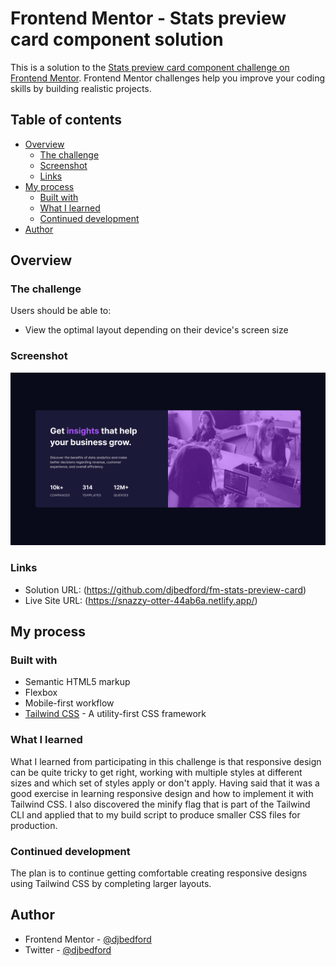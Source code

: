 # Frontend Mentor - Stats preview card component solution

This is a solution to the [Stats preview card component challenge on Frontend Mentor](https://www.frontendmentor.io/challenges/stats-preview-card-component-8JqbgoU62). Frontend Mentor challenges help you improve your coding skills by building realistic projects. 

## Table of contents

- [Overview](#overview)
  - [The challenge](#the-challenge)
  - [Screenshot](#screenshot)
  - [Links](#links)
- [My process](#my-process)
  - [Built with](#built-with)
  - [What I learned](#what-i-learned)
  - [Continued development](#continued-development)
- [Author](#author)

## Overview

### The challenge

Users should be able to:

- View the optimal layout depending on their device's screen size

### Screenshot

![](./fm-stats-preview-card-screenshot.png)

### Links

- Solution URL: (https://github.com/djbedford/fm-stats-preview-card)
- Live Site URL: (https://snazzy-otter-44ab6a.netlify.app/)

## My process

### Built with

- Semantic HTML5 markup
- Flexbox
- Mobile-first workflow
- [Tailwind CSS](https://tailwindcss.com) - A utility-first CSS framework

### What I learned

What I learned from participating in this challenge is that responsive design can be quite tricky to get right, working with multiple styles at different sizes and which set of styles apply or don't apply. Having said that it was a good exercise in learning responsive design and how to implement it with Tailwind CSS. I also discovered the minify flag that is part of the Tailwind CLI and applied that to my build script to produce smaller CSS files for production.

### Continued development

The plan is to continue getting comfortable creating responsive designs using Tailwind CSS by completing larger layouts.

## Author

- Frontend Mentor - [@djbedford](https://www.frontendmentor.io/profile/djbedford)
- Twitter - [@djbedford](https://www.twitter.com/djbedford)
